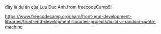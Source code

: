 đây là dự án của Luu Duc Anh.from freecodeCamp!!!


https://www.freecodecamp.org/learn/front-end-development-libraries/front-end-development-libraries-projects/build-a-random-quote-machine